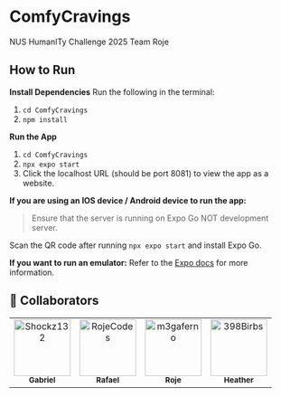 # ComfyCravings
NUS HumanITy Challenge 2025 Team Roje

## How to Run

**Install Dependencies**
Run the following in the terminal:
1. <code>cd ComfyCravings</code>
2. <code>npm install</code>

**Run the App**
1. <code>cd ComfyCravings</code> 
2. <code>npx expo start</code>
3. Click the localhost URL (should be port 8081) to view the app as a website.

**If you are using an IOS device / Android device to run the app:**
> Ensure that the server is running on Expo Go NOT development server. 

Scan the QR code after running <code>npx expo start</code> and install Expo Go.

**If you want to run an emulator:**
Refer to the [Expo docs](https://docs.expo.dev/workflow/android-studio-emulator/) for more information.

<h2 id="colab">🤝 Collaborators</h2>
<table>
<tr>

<td align="center">
<a href="https://github.com/Shockz132">
<img src="https://avatars.githubusercontent.com/u/77573058?v=4" width="100px;" alt="Shockz132"/><br>
<sub>
<b>Gabriel</b>
</sub>
</a>
</td>

<td align="center">
<a href="https://github.com/RojeCodes">
<img src="https://avatars.githubusercontent.com/u/148307081?v=4" width="100px;" alt="RojeCodes"/><br>
<sub>
<b>Rafael</b>
</sub>
</a>
</td>

<td align="center">
<a href="https://github.com/m3gaferno">
<img src="https://avatars.githubusercontent.com/u/206553468?v=4" width="100px;" alt="m3gaferno"/><br>
<sub>
<b>Roje</b>
</sub>
</a>
</td>

<td align="center">
<a href="https://github.com/398Birbs">
<img src="https://avatars.githubusercontent.com/u/207862305?v=4" width="100px;" alt="398Birbs"/><br>
<sub>
<b>Heather</b>
</sub>
</a>
</td>

</tr>
</table>
